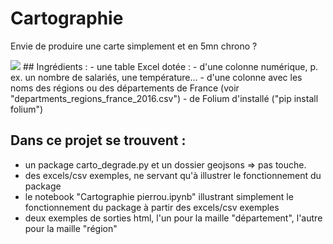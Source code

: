 # Cartographie

Envie de produire une carte simplement et en 5mn chrono ?

<img src='https://i.imgur.com/SFq1ckT.png'/>
## Ingrédients : 
- une table Excel dotée :
- d'une colonne numérique, p. ex. un nombre de salariés, une température...
- d'une colonne avec les noms des régions ou des départements de France (voir "departments_regions_france_2016.csv")
- de Folium d'installé ("pip install folium")

## Dans ce projet se trouvent : 
- un package carto_degrade.py et un dossier geojsons => pas touche.
- des excels/csv exemples, ne servant qu'à illustrer le fonctionnement du package
- le notebook "Cartographie pierrou.ipynb" illustrant simplement le fonctionnement du package à partir des excels/csv exemples
- deux exemples de sorties html, l'un pour la maille "département", l'autre pour la maille "région"
